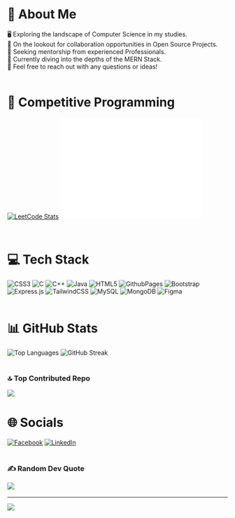 
# 💫 About Me
🖥️ Exploring the landscape of Computer Science in my studies. </br>
👥 On the lookout for collaboration opportunities in Open Source Projects. </br>
🤝 Seeking mentorship from experienced Professionals. </br>
🌱 Currently diving into the depths of the MERN Stack. </br>
💬 Feel free to reach out with any questions or ideas!
</br></br>
# 🏅 Competitive Programming
<a href="https://leetcode.com/u/SAKIB797/" target="_blank"><img src="https://leetcard.jacoblin.cool/SAKIB797?theme=dark&font=Noto%20Sans%20Tirhuta&ext=activity" alt="LeetCode Stats"  height="230px"></a> <a href="https://codeforces.com/profile/SAKIB797"  target="_blank"><img src="https://raw.githubusercontent.com/sakib797/cf-stats/main/output/light_card.svg#gh-dark-mode-only" alt="Codeforces Stats" height="230px"></a>
<!--
[![Codeforces](https://badges.joonhyung.xyz/codeforces/sakib797.svg)](https://codeforces.com/profile/SAKIB797) [![LeetCode user SAKIB797](https://img.shields.io/badge/dynamic/json?style=flat&labelColor=black&color=%23ffa116&label=Solved&query=solvedOverTotal&url=https%3A%2F%2Fleetcode-badge.vercel.app%2Fapi%2Fusers%2FSAKIB797&logo=leetcode&logoColor=yellow)](https://leetcode.com/SAKIB797/)
--> 
</br>

# 💻 Tech Stack
![CSS3](https://img.shields.io/badge/css3-%231572B6.svg?style=for-the-badge&logo=css3&logoColor=white) ![C](https://img.shields.io/badge/c-%2300599C.svg?style=for-the-badge&logo=c&logoColor=white) ![C++](https://img.shields.io/badge/c++-%2300599C.svg?style=for-the-badge&logo=c%2B%2B&logoColor=white) ![Java](https://img.shields.io/badge/java-%23ED8B00.svg?style=for-the-badge&logo=openjdk&logoColor=white) ![HTML5](https://img.shields.io/badge/html5-%23E34F26.svg?style=for-the-badge&logo=html5&logoColor=white) ![GithubPages](https://img.shields.io/badge/github%20pages-121013?style=for-the-badge&logo=github&logoColor=white) ![Bootstrap](https://img.shields.io/badge/bootstrap-%238511FA.svg?style=for-the-badge&logo=bootstrap&logoColor=white) ![Express.js](https://img.shields.io/badge/express.js-%23404d59.svg?style=for-the-badge&logo=express&logoColor=%2361DAFB) ![TailwindCSS](https://img.shields.io/badge/tailwindcss-%2338B2AC.svg?style=for-the-badge&logo=tailwind-css&logoColor=white) ![MySQL](https://img.shields.io/badge/mysql-%2300000f.svg?style=for-the-badge&logo=mysql&logoColor=white) ![MongoDB](https://img.shields.io/badge/MongoDB-%234ea94b.svg?style=for-the-badge&logo=mongodb&logoColor=white) ![Figma](https://img.shields.io/badge/figma-%23F24E1E.svg?style=for-the-badge&logo=figma&logoColor=white)
</br></br>
# 📊 GitHub Stats
<!-- ![](https://github-readme-stats.vercel.app/api?username=SAKIB797&theme=react&hide_border=false&include_all_commits=false&count_private=true) -->
<img style="height: 180px;"
        src="https://github-readme-stats.vercel.app/api/top-langs/?username=SAKIB797&theme=react&hide_border=false&include_all_commits=false&count_private=true&layout=compact"
        alt="Top Languages"> <img  style="height: 180px;" src="https://github-readme-streak-stats.herokuapp.com/?user=SAKIB797&theme=react&hide_border=false" alt="GitHub Streak"> 
</br></br>
### 🔝 Top Contributed Repo
![](https://github-contributor-stats.vercel.app/api?username=SAKIB797&limit=5&theme=dark&combine_all_yearly_contributions=true)
</br>
# 🌐 Socials
[![Facebook](https://img.shields.io/badge/Facebook-%231877F2.svg?logo=Facebook&logoColor=white)](https://facebook.com/SAKIB797) [![LinkedIn](https://img.shields.io/badge/LinkedIn-%230077B5.svg?logo=linkedin&logoColor=white)](https://linkedin.com/in/ihSakib) 
</br></br>
### ✍️ Random Dev Quote
![](https://quotes-github-readme.vercel.app/api?type=horizontal&theme=radical)

---
[![](https://visitcount.itsvg.in/api?id=SAKIB797&icon=0&color=0)](https://visitcount.itsvg.in)

<!-- Proudly created with GPRM ( https://gprm.itsvg.in ) -->

